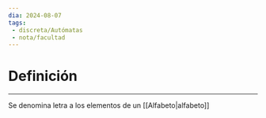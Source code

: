 ```yaml
---
dia: 2024-08-07
tags: 
 - discreta/Autómatas
 - nota/facultad
---
```

# Definición
---
Se denomina letra a los elementos de un [[Alfabeto|alfabeto]]